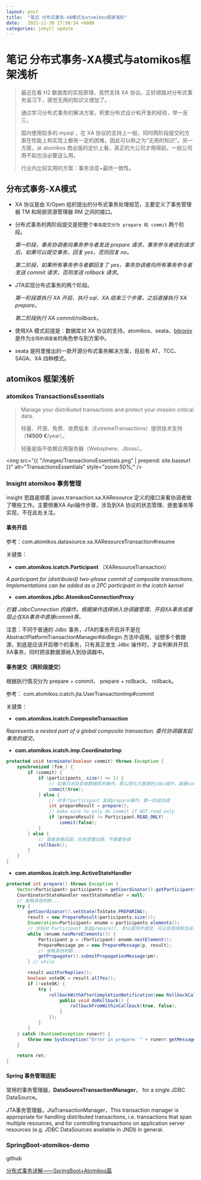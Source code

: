 ```yaml
---
layout: post
title:  "笔记 分布式事务-XA模式与atomikos框架浅析"
date:   2021-11-30 17:58:34 +0800
categories: jekyll update
---
```

# 笔记 分布式事务-XA模式与atomikos框架浅析



> 最近在看 H2 数据库的实现原理，竟然支持 XA 协议。正好顺路对分布式事务温习下，感觉无用的知识又增加了。
>
> 通过学习分布式事务的解决方案，积累分布式设计和开发的经验，举一反三。
>
> 国内使用较多的 mysql ，在 XA 协议的支持上一般，同时两阶段提交的方案在性能上和实现上都有一定的困难，因此可以称之为“无用的知识”。另一方面，从 atomikos 商业版的定价上看，真正的大公司才用得起，一般公司用不起也没必要这么用。
>
> 行业内比较实用的方案：事务消息+最终一致性。

## 分布式事务-XA模式

- XA 协议是由 X/Open 组织提出的分布式事务处理规范，主要定义了事务管理器 TM 和局部资源管理器 RM 之间的接口。

- 分布式事务的两阶段提交是把整个`事务提交分为 prepare 和 commit` 两个阶段。

  *第一阶段，事务协调者向事务参与者发送 prepare 请求，事务参与者收到请求后，如果可以提交事务，回复 yes，否则回复 no。*

  *第二阶段，如果所有事务参与者都回复了 yes，事务协调者向所有事务参与者发送 commit 请求，否则发送 rollback 请求。*

- JTA实现分布式事务的两个阶段。

  *第一阶段首执行 XA 开启、执行 sql、XA 结束三个步骤，之后直接执行 XA prepare。*

  *第二阶段执行 XA commit/rollback。*

- 使用XA 模式前提是：数据库对 XA 协议的支持。atomikos、seata、[bitronix](https://github.com/bitronix)是作为`全局的调度者`的角色参与到方案中。

- seata 是阿里推出的一款开源分布式事务解决方案，目前有 AT、TCC、SAGA、XA 四种模式。

## atomikos 框架浅析

### atomikos TransactionsEssentials

> Manage your distributed transactions and protect your mission critical data.
>
> 轻量、开源、免费、收费版本（ExtremeTransactions）提供技术支持（**14500 €**/year）。
>
> 轻量是指不依赖应用服务器（Websphere、Jboss）。

<img src="{{ "/images/TransactionsEssentials.png" | prepend: site.baseurl }}" alt="TransactionsEssentials" style="zoom:50%;" />

### Insight atomikos 事务管理

insight 思路是顺着 javax.transaction.xa.XAResource 定义的接口来看协调者做了哪些工作。主要侧重XA Api操作步骤，涉及到XA 协议的状态管理、嵌套事务等实现，不在此处关注。

#### 事务开启

参考：com.atomikos.datasource.xa.XAResourceTransaction#resume

关键类：

- **com.atomikos.icatch.Participant** （XAResourceTransaction）

*A participant for (distributed) two-phase commit of composite transactions. Implementations can be added as a 2PC participant in the icatch kernel*

- **com.atomikos.jdbc.AtomikosConnectionProxy**

*拦截 JdbcConnection 的操作，根据操作选择纳入协调器管理、开启XA事务或者阻止在XA事务中直接commit等。*

注意：不同于普通的 Jdbc 事务，JTA的事务开启并不是在 AbstractPlatformTransactionManager#doBegin 方法中调用。设想多个数据源，到底是应该开启哪个的事务，只有真正发生 Jdbc 操作时，才会判断并开启XA事务，同时把该数据源纳入到协调器中。

#### 事务提交（两阶段提交）

根据执行情况分为 prepare + commit、 prepare + rollback、 rollback。

参考： com.atomikos.icatch.jta.UserTransactionImp#commit

关键类：

- **com.atomikos.icatch.CompositeTransaction**

*Represents a nested part of a global composite transaction. 委托协调器发起事务的提交。*

- **com.atomikos.icatch.imp.CoordinatorImp**

```java
protected void terminate(boolean commit) throws Exception {
    synchronized (fsm_) {
        if (commit) {
            if (participants_.size() <= 1) {
                // 如果只涉及到单数据库的操作，那么简化为普通的jdbc操作，直接commit
                commit(true);
            } else {
                // 对多个participant 发起prepare操作，第一阶段协调
                int prepareResult = prepare();
                // make sure to only do commit if NOT read only
                if (prepareResult != Participant.READ_ONLY)
                    commit(false);
            }
        } else {
            // 或者直接回滚，应用逻辑出错，不需要协调
            rollback();
        }
    }
}

```

- **com.atomikos.icatch.imp.ActiveStateHandler**

```java
protected int prepare() throws Exception {
	Vector<Participant> participants = getCoordinator().getParticipants();
	CoordinatorStateHandler nextStateHandler = null;
	// 省略其他判断...
	try {
		getCoordinator().setState(TxState.PREPARING);
		result = new PrepareResult(participants.size());
		Enumeration<Participant> enumm = participants.elements();
        // 分别对 Participant 发起prepare(), 默认是同步提交，可以启用线程池异步发起prepare()
		while (enumm.hasMoreElements()) {
			Participant p = (Participant) enumm.nextElement();
			PrepareMessage pm = new PrepareMessage(p, result);
			// 省略其他判断...
			getPropagator().submitPropagationMessage(pm);
		} // while

		result.waitForReplies();
		boolean voteOK = result.allYes();
		if (!voteOK) {
			try {
				rollbackWithAfterCompletionNotification(new RollbackCallback() {
					public void doRollback() {
						rollbackFromWithinCallback(true, false);
					}
				});
			}
		}
	} catch (RuntimeException runerr) {
		throw new SysException("Error in prepare: " + runerr.getMessage(), runerr);
	}

	return ret;
}

```



#### Spring 事务管理适配

常用的事务管理器，**DataSourceTransactionManager**， for a single JDBC DataSource。

JTA事务管理器，JtaTransactionManager，This transaction manager is appropriate for handling distributed transactions, i.e. transactions that span multiple resources, and for controlling transactions on application server resources (e.g. JDBC DataSources available in JNDI) in general.



### SpringBoot-atomikos-demo

github

[分布式事务详解——SpringBoot+Atomikos篇](https://www.jianshu.com/p/c803fa4827b7)


